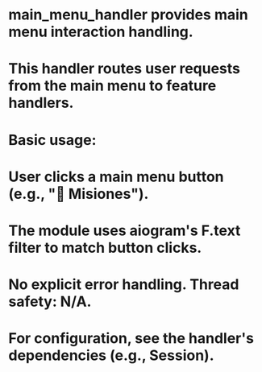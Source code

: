 # main_menu_handler provides main menu interaction handling.
#
# This handler routes user requests from the main menu to feature handlers.
#
# Basic usage:
#
#   User clicks a main menu button (e.g., "🎯 Misiones").
#
# The module uses aiogram's F.text filter to match button clicks.
# No explicit error handling. Thread safety: N/A.
#
# For configuration, see the handler's dependencies (e.g., Session).
